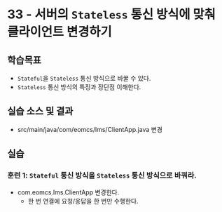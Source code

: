 # 33 - 서버의 `Stateless` 통신 방식에 맞춰 클라이언트 변경하기

## 학습목표

- `Stateful`을 `Stateless` 통신 방식으로 바꿀 수 있다.
- `Stateless` 통신 방식의 특징과 장단점 이해한다.

## 실습 소스 및 결과

- src/main/java/com/eomcs/lms/ClientApp.java 변경

## 실습  

### 훈련 1: `Stateful` 통신 방식을 `Stateless` 통신 방식으로 바꿔라.

- com.eomcs.lms.ClientApp 변경한다.
  - 한 번 연결에 요청/응답을 한 번만 수행한다.
